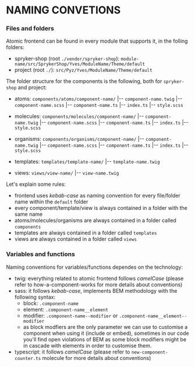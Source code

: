 # NAMING CONVETIONS

### Files and folders

Atomic frontend can be found in every module that supports it, in the folling folders:

- spryker-shop (root `./vendor/spryker-shop`): `module-name/src/SprykerShop/Yves/ModuleName/Theme/default`
- project (root `./`): `src/Pyz/Yves/ModuleName/Theme/default`

The folder structure for the components is the following, both for `spryker-shop` and project:

- atoms:
    `components/atoms/component-name/`
    |-- `component-name.twig`
    |-- `component-name.scss`
    |-- `component-name.ts`
    |-- `index.ts`
    |-- `style.scss`

- molecules:
    `components/molecules/component-name/`
    |-- `component-name.twig`
    |-- `component-name.scss`
    |-- `component-name.ts`
    |-- `index.ts`
    |-- `style.scss`

- organisms:
    `components/organisms/component-name/`
    |-- `component-name.twig`
    |-- `component-name.scss`
    |-- `component-name.ts`
    |-- `index.ts`
    |-- `style.scss`

- templates:
    `templates/template-name/`
    |-- `template-name.twig`

- views:
    `views/view-name/`
    |-- `view-name.twig`

Let's explain some rules:

- frontend uses *kebab-case* as naming convention for every file/folder name within the `default` folder
- every component/template/view is always contained in a folder with the same name
- atoms/molecules/organisms are always contained in a folder called `components`
- templates are always contained in a folder called `templates`
- views are always contained in a folder called `views`

### Variables and functions

Naming conventions for variables/functions dependes on the technology:

- twig: everything related to atomic frontend follows *camelCase* (please refer to how-a-component-works for  more details about conventions)
- sass: it follows *kebab-case*, implements BEM methodology with the following syntax:
    - block: `.component-name`
    - element: `.component-name__element`
    - modifier: `.component-name--modifier` or `.component-name__element--modifier`
    - as block modfiers are the only parameter we can use to customise a component when using it (include or embed), sometimes in our code you'll find open violations of BEM as some block modifiers might be in cascade with elements in order to customise them.
- typescript: it follows *camelCase* (please refer to `new-component-counter.ts` molecule for  more details about conventions)
